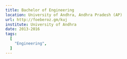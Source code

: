 ```yaml
---
title: Bachelor of Engineering
location: University of Andhra, Andhra Pradesh (AP)
url: http://foeberoz.gm/kuj
institute: University of Andhra
date: 2013-2016
tags:
  [
    "Engineering",
  ]
---
```

